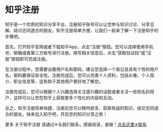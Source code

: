 # 知乎注册

知乎是一个优质的知识分享平台，注册知乎账号可以让您参与知识讨论、分享见解、结识志同道合的朋友。知乎注册简单方便，让我们一起来了解一下注册知乎的步骤吧。

首先，打开知乎官网或者下载知乎App，点击“注册”按钮。您可以选择使用手机号、邮箱或者第三方账号进行注册。填写相关信息后，点击“获取验证码”或“注册”按钮即可完成注册。

在注册过程中，您需要设置用户名和密码，建议您选择一个易记且具有个性的用户名，密码要保证安全性。注册完成后，您可以完善个人资料，包括头像、个人简介、职业信息等，这有助于其他用户更好地了解您。

注册完成后，您可以根据个人兴趣选择关注感兴趣的话题或者关注一些知名的用户，这样可以让您在知乎上获取更多个性化的内容和互动。

总之，知乎注册简单快捷，注册后您可以畅所欲言、获取有益的知识，结交志同道合的朋友。快来加入知乎吧，开启您的知识分享之旅！

更多 关于知乎注册 请通过✈与我们联系，感谢阅读，谢谢！[点击这里✈联系](https://google2.com)
